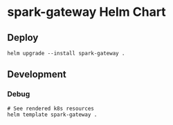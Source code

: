 # spark-gateway Helm Chart

## Deploy
```shell
helm upgrade --install spark-gateway .
```

## Development

### Debug
```shell
# See rendered k8s resources
helm template spark-gateway .
```
